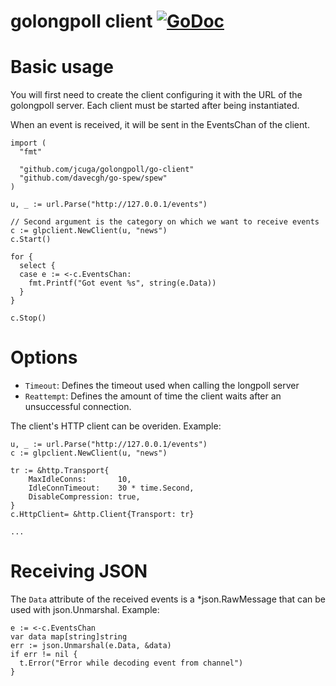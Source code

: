 # golongpoll client [![GoDoc](https://godoc.org/github.com/jcuga/golongpoll/go-client?status.svg)](https://godoc.org/github.com/jcuga/golongpoll/go-client)

# Basic usage

You will first need to create the client configuring it with the URL of the golongpoll server. Each client must be started after being instantiated.

When an event is received, it will be sent in the EventsChan of the client.

```
import (
  "fmt" 

  "github.com/jcuga/golongpoll/go-client"
  "github.com/davecgh/go-spew/spew"
)

u, _ := url.Parse("http://127.0.0.1/events")

// Second argument is the category on which we want to receive events
c := glpclient.NewClient(u, "news")
c.Start()

for {
  select {
  case e := <-c.EventsChan:
    fmt.Printf("Got event %s", string(e.Data))
  }
}

c.Stop()
```

# Options

 * `Timeout`: Defines the timeout used when calling the longpoll server
 * `Reattempt`: Defines the amount of time the client waits after an unsuccessful connection.

The client's HTTP client can be overiden. Example:

```
u, _ := url.Parse("http://127.0.0.1/events")
c := glpclient.NewClient(u, "news")

tr := &http.Transport{
	MaxIdleConns:       10,
	IdleConnTimeout:    30 * time.Second,
	DisableCompression: true,
}
c.HttpClient= &http.Client{Transport: tr}

...
```

# Receiving JSON

The `Data` attribute of the received events is a *json.RawMessage that can be used with json.Unmarshal. Example:

```
e := <-c.EventsChan
var data map[string]string
err := json.Unmarshal(e.Data, &data)
if err != nil {
  t.Error("Error while decoding event from channel")
}
```

